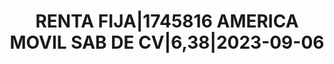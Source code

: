 ---
layout: asset
title: RENTA FIJA|1745816 AMERICA MOVIL SAB DE CV|6,38|2023-09-06
isin: XS0969341147
---